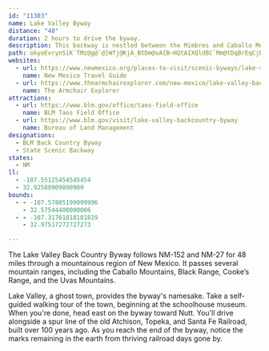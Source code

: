 ```yaml
---
id: "11303"
name: Lake Valley Byway
distance: "48"
duration: 2 hours to drive the byway.
description: This backway is nestled between the Mimbres and Caballo Mountains and the Cookes Range in southwestern New Mexico. Drive NM 152 and 27 between Las Cruces and Truth or Consequences, near a string of lakes and reservoirs.
path: okyeEvrynSiK`TMz@g@`@}Wfj@KjA_BtDm@vA{B~HQtAIXQldBC`Mm@tDqBrEqCjDiCnBuBb@mCPgaAB{_@NaORgg@NwIFcGZoD`@_HxAoGlBEDsmApl@}Av@}BfAoFhCgEvBuDfBcEnBqCrAsG|CuNfHiIzDeIbEwE|BuBdAoHlDeD`BkB~@cEpBoDdBuCtAyIjE_Ad@mHpDcAd@gAj@oAl@{BfAgD`BcBz@wHxDkDbBuFnCiAl@oEzBoDdBcBz@eCnAg@Xe@TyJ|EwFpC{Ax@mB~@wNhHiGzCyAt@iHjDiCnAwAr@uBv@y@Tc@LSD}@Hi@@w@DeACg@Ay@OaB[_BYkAKqAGy@Ag@CqAAi@?s@Dw@Ho@Ju@Xg@R_Ah@w@l@kAhA_Az@c@^{FjFgBbBgB~A}FpF{ArAyCnCmDdDgHnGmAjA{DhD}CxCu@|@mA|AmAdB_ApA_AnAcA`B{AvBaEzFaDzE[l@i@nAm@rB[rAaAfFYvAk@~B{A~FaBxFy@vCiCdJm@bBqAfC]l@c@p@a@l@a@b@a@^u@l@eD|BcEpCaElCeCfBeBhA}@n@iD`Cs@d@sBvA_@Rk@b@i@`@kAfA}@hAeBdCqAhBeBzBc@n@e@bAS^]`AuBdGcAnCaB|Ea@pAOl@CPUlAIfAEt@C|@CdE@xCAdCCz@E~@]jBi@fCq@pDk@nCo@rC]tAs@pDY|A[`BMv@Kb@G\Qp@Qf@Yh@e@r@a@j@c@d@uAnAgBdBqAlAw@h@sAp@_A^_AXkAPy@Hi@Hc@@[AYGc@Ko@[g@Ya@Wi@[aAe@yAy@a@S]WKQSU[s@I]I_@Ia@Q_@a@m@[_@c@[a@Qu@Qm@OiBScDY_EY_AOi@MqCy@aDaA{@Wc@I_AA}BJ{@Bm@Ge@Ma@Sk@a@_@[c@c@gAoAu@eAoAsBc@w@_@c@_@Y[Qc@KqBg@eASg@Oc@Ma@OYQ[Q_@[SY_@i@Qe@Ic@ISK_@Ug@[c@UWcAq@eAe@aA]eAY_@Em@CmBBwADG?m@Am@E]Gm@IaAWw@]cA_@_A[kAk@s@e@WSOQUYYw@Ia@AWS_ASm@Sc@]e@]a@a@Yy@a@q@SOGYQSKKKw@u@_@c@yBwB}@u@i@k@[e@Sa@Oe@Ga@Es@@c@@s@Bw@@o@Ei@Ik@Ou@g@yA[u@Si@k@_Ac@s@uDaFmDyE}B}Ca@c@g@c@k@Yo@Yy@Sg@WYK[YQQ[i@e@iAm@{Ae@eA_BwCkBqC_A_Bq@eAm@y@y@eAq@m@eAu@_@OeDeAoCu@oFcBe@Q}@a@eB_AsEkCkAe@aBa@_@CeAOw@Gq@AcK~@}CPs@FaAFq@@}@CaCOoE_@aCScAOy@MYGaAYyBi@u@MGCk@Gw@C_C@i@?{AFiAHy@DcA@i@Ee@Ca@Mc@S_@[UYS[a@{@o@gAUU[W]Ow@S]A[?[F_@R[ZYb@m@nASh@]n@g@r@o@d@_Bz@_AZmA`@m@J_@@cAAuBSkCi@_AU}Ai@cHyCkAk@k@[sAgAa@c@kAuAeD{D}BiC}DsEMQcFcGY[]W[Q]Kq@Qy@GwAAsBBkANy@PwCv@wA`@aB`@aALsCf@iC^s@NuALq@@wA@eCAsBEiCA{@@a@?_@Bu@JaDp@{C^e@Do@@uA@aAAY?mA?}@Fk@F_@H_@Rw@b@a@Ve@Nc@Jc@Fe@@gACe@E{@O_Do@uBe@cLyBgE}@aEw@wCk@kCe@_@G]GkAAoHC_GAuQEwODwCGuAGuBKoCWgAKuRqAwAOkAQ}Bi@sB]UGs@KiAOYA]Eo@AkB@eDFiCFuABiANy@NkEfAaAPuAPkAFeBHwGP}BH_A@s@?o@Aw@KaLgBsA]kAY_DeAqBq@[KaDeAo@Y_Ae@_@Y[[W[i@{@q@iAo@wAa@w@_@u@u@aBeAeCk@gAu@_A{@}@a@[c@We@Qg@Kg@E{@AsJ\_JRu@De@Di@?g@EiAQo@O_@Cc@?g@Fc@Hm@TkAr@kAv@cA|@u@r@eAt@y@b@g@PgAXm@Ng@Re@X{@|@m@j@m@\g@RyA`@mS|E}Ab@wBn@aErA_Cp@uLxD_Bj@cAb@q@`@s@d@e@h@q@v@}@nAsCbEa@b@k@f@i@`@o@Zo@Vw@TyB`@oDj@aH|@oFz@kBVwLfBo@NWF_@Ho@Xk@\g@d@o@|@{IbNqDvFe@t@sArByFzI}A|Bq@`Am@z@g@j@w@t@aBxAuHjG}@l@w@b@iAb@y@Ru@NqEj@u@Nu@PaBl@qBhAsBtA_CzAcAt@e@`@i@j@a@f@e@p@iDhFu@fAw@fAo@r@y@v@k@d@iBjAsMpHiBdAqAr@_CrAWNgHzDmAr@aAh@eEjCeBlAy@t@}@z@_AbA]b@UXsBzCmCbEWX_@b@c@`@o@b@e@Pg@Pm@H_@Fc@?i@Ge@I_AYmAa@mJuDmC_AuAk@y@a@eAg@cAo@aBgAgBsAwAqAyA}A{BqCk@s@u@_A_@_@SQKKk@Yk@Qc@Ia@G_@?QDYHSNa@^[`@g@v@_BdCMVKZEVAH?t@JpA?JAPCLKPQNSFYDy@JKi@Oe@GOM_@Ui@kAgBKQOS]m@[k@M_@Wy@EYCW?IGa@A]Ak@AYK{G?sFFgCHyADa@JeAf@mENwBJaEFcDBqAFyAHq@v@gFHw@Bs@AoAIwAOaAQu@Yw@M]_@o@OSi@s@o@k@SOe@[c@Qu@Yw@Km@IWC_@AgAHs@F[DeGt@AbByK?gDuAeAiAgBsD{B{FwBsCuAqAiBLmD~@kEtBwBJg@C_AuAImBh@aNFSG{DiAiDi@Y_@eBmCmHE_ImB}MPeDhBaIfDsFPyEWeHKiBw@}BqBgBuAo@aByBiBkFOoClB}GYeCi@cBmDiFeAqByBkPcMkc@mBeFgLqR}AgE]Ks@wFPuSE{OUmI}@cKqAmHYKUgDOI_CuJmA}CyBcCeFsBwNmBwA]wb@{UaXmO_EeEs@GsAeJyRggBcCw\oU_kCyAuEmIoPwAgEiAsEa@eGqGi~Ad@aQfC{\HQz@sR`J_kAdLabBvC}]xKu|AvHor@vSagBxAwHnByHrBwExOeSrQ}WpB_ELFXcBRs@
websites:
  - url: https://www.newmexico.org/places-to-visit/scenic-byways/lake-valley-back-country/
    name: New Mexico Travel Guide
  - url: https://www.thearmchairexplorer.com/new-mexico/lake-valley-back-country-byway.php
    name: The Armchair Explorer
attractions:
  - url: https://www.blm.gov/office/taos-field-office
    name: BLM Taos Field Office
  - url: https://www.blm.gov/visit/lake-valley-backcountry-byway
    name: Bureau of Land Management
designations:
  - BLM Back Country Byway
  - State Scenic Backway
states:
  - NM
ll:
  - -107.55125454545454
  - 32.92580909090909
bounds:
  - - -107.57805199999996
    - 32.57544400000006
  - - -107.31761818181819
    - 32.97517272727273

---
```


The Lake Valley Back Country Byway follows NM-152 and NM-27 for 48 miles through a mountainous region of New Mexico. It passes several mountain ranges, including the Caballo Mountains, Black Range, Cooke’s Range, and the Uvas Mountains.

Lake Valley, a ghost town, provides the byway's namesake. Take a self-guided walking tour of the town, beginning at the schoolhouse museum. When you're done, head east on the byway toward Nutt. You'll drive alongside a spur line of the old Atchison, Topeka, and Santa Fe Railroad, built over 100 years ago. As you reach the end of the byway, notice the marks remaining in the earth from thriving railroad days gone by.
